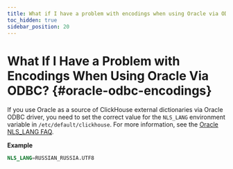 ```yaml
---
title: What if I have a problem with encodings when using Oracle via ODBC?
toc_hidden: true
sidebar_position: 20
---
```


# What If I Have a Problem with Encodings When Using Oracle Via ODBC? {#oracle-odbc-encodings}

If you use Oracle as a source of ClickHouse external dictionaries via Oracle ODBC driver, you need to set the correct value for the `NLS_LANG` environment variable in `/etc/default/clickhouse`. For more information, see the [Oracle NLS_LANG FAQ](https://www.oracle.com/technetwork/products/globalization/nls-lang-099431.html).

**Example**

``` sql
NLS_LANG=RUSSIAN_RUSSIA.UTF8
```
